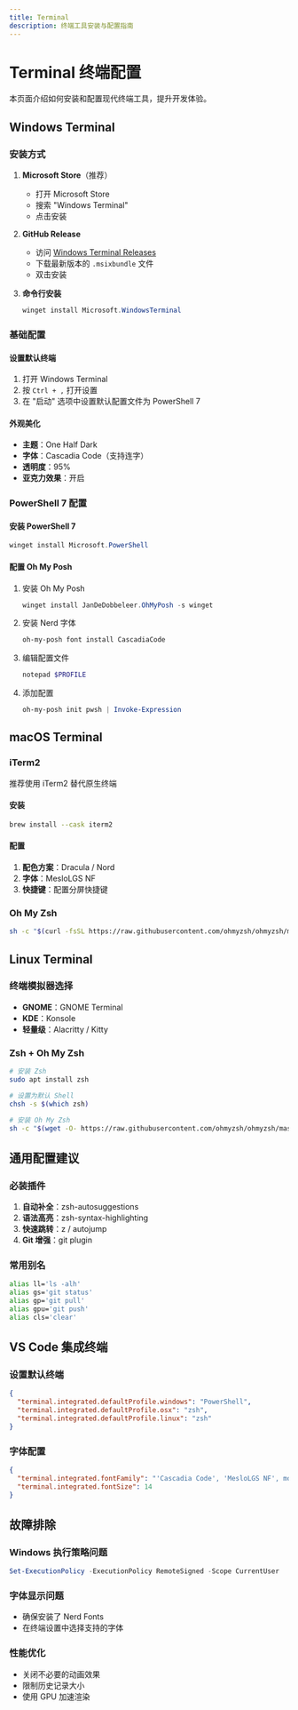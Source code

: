 ```yaml
---
title: Terminal
description: 终端工具安装与配置指南
---
```


# Terminal 终端配置

本页面介绍如何安装和配置现代终端工具，提升开发体验。

## Windows Terminal

### 安装方式
1. **Microsoft Store**（推荐）
   - 打开 Microsoft Store
   - 搜索 "Windows Terminal"
   - 点击安装

2. **GitHub Release**
   - 访问 [Windows Terminal Releases](https://github.com/microsoft/terminal/releases)
   - 下载最新版本的 `.msixbundle` 文件
   - 双击安装

3. **命令行安装**
   ```powershell
   winget install Microsoft.WindowsTerminal
   ```

### 基础配置

#### 设置默认终端
1. 打开 Windows Terminal
2. 按 `Ctrl + ,` 打开设置
3. 在 "启动" 选项中设置默认配置文件为 PowerShell 7

#### 外观美化
- **主题**：One Half Dark
- **字体**：Cascadia Code（支持连字）
- **透明度**：95%
- **亚克力效果**：开启

### PowerShell 7 配置

#### 安装 PowerShell 7
```powershell
winget install Microsoft.PowerShell
```

#### 配置 Oh My Posh
1. 安装 Oh My Posh
   ```powershell
   winget install JanDeDobbeleer.OhMyPosh -s winget
   ```

2. 安装 Nerd 字体
   ```powershell
   oh-my-posh font install CascadiaCode
   ```

3. 编辑配置文件
   ```powershell
   notepad $PROFILE
   ```

4. 添加配置
   ```powershell
   oh-my-posh init pwsh | Invoke-Expression
   ```

## macOS Terminal

### iTerm2
推荐使用 iTerm2 替代原生终端

#### 安装
```bash
brew install --cask iterm2
```

#### 配置
1. **配色方案**：Dracula / Nord
2. **字体**：MesloLGS NF
3. **快捷键**：配置分屏快捷键

### Oh My Zsh
```bash
sh -c "$(curl -fsSL https://raw.githubusercontent.com/ohmyzsh/ohmyzsh/master/tools/install.sh)"
```

## Linux Terminal

### 终端模拟器选择
- **GNOME**：GNOME Terminal
- **KDE**：Konsole
- **轻量级**：Alacritty / Kitty

### Zsh + Oh My Zsh
```bash
# 安装 Zsh
sudo apt install zsh

# 设置为默认 Shell
chsh -s $(which zsh)

# 安装 Oh My Zsh
sh -c "$(wget -O- https://raw.githubusercontent.com/ohmyzsh/ohmyzsh/master/tools/install.sh)"
```

## 通用配置建议

### 必装插件
1. **自动补全**：zsh-autosuggestions
2. **语法高亮**：zsh-syntax-highlighting
3. **快速跳转**：z / autojump
4. **Git 增强**：git plugin

### 常用别名
```bash
alias ll='ls -alh'
alias gs='git status'
alias gp='git pull'
alias gpu='git push'
alias cls='clear'
```

## VS Code 集成终端

### 设置默认终端
```json
{
  "terminal.integrated.defaultProfile.windows": "PowerShell",
  "terminal.integrated.defaultProfile.osx": "zsh",
  "terminal.integrated.defaultProfile.linux": "zsh"
}
```

### 字体配置
```json
{
  "terminal.integrated.fontFamily": "'Cascadia Code', 'MesloLGS NF', monospace",
  "terminal.integrated.fontSize": 14
}
```

## 故障排除

### Windows 执行策略问题
```powershell
Set-ExecutionPolicy -ExecutionPolicy RemoteSigned -Scope CurrentUser
```

### 字体显示问题
- 确保安装了 Nerd Fonts
- 在终端设置中选择支持的字体

### 性能优化
- 关闭不必要的动画效果
- 限制历史记录大小
- 使用 GPU 加速渲染
